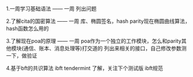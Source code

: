 1.一周学习基础语法 —— 一周
列出问题

2.了解cita的国密算法 —— 一周
库、椭圆签名，hash
parity现在椭圆曲线算法，hash函数怎么用的

3.了解现在poa的原理 —— 一周
poa作为一个独立的工作模块，怎么和parity其他模块(通信、账本、消息处理等)打交道的
列出来相关的接口，自己修改参数测一下，做验证

4.基于bft的共识算法 ibft tendermint 了解，关注下个测试版
ibft规范